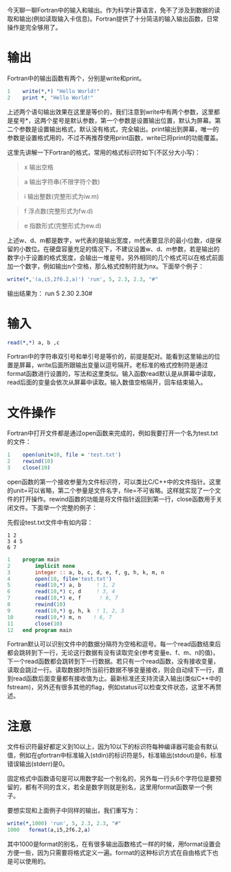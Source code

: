 今天聊一聊Fortran中的输入和输出。作为科学计算语言，免不了涉及到数据的读取和输出(例如读取输入卡信息)。Fortran提供了十分简洁的输入输出函数，日常操作是完全够用了。

# 输出
Fortran中的输出函数有两个，分别是write和print。
```fortran
1    write(*,*) "Hello World!"
2    print *, "Hello World!"
```
上述两个语句输出效果在这里是等价的，我们注意到write中有两个参数，这里都是星号*，这两个星号是默认参数，第一个参数是设置输出位置，默认为屏幕。第二个参数是设置输出格式，默认没有格式，完全输出。print输出到屏幕，唯一的参数是设置格式用的，不过不再推荐使用print函数，write已将print的功能覆盖。

这里先讲解一下Fortran的格式，常用的格式标识符如下(不区分大小写)：

>x    输出空格

>a    输出字符串(不限字符个数)

>i    输出整数(完整形式为iw.m)

>f    浮点数(完整形式为fw.d)

>e    指数形式(完整形式为ew.d)

上述w、d、m都是数字，w代表的是输出宽度，m代表要显示的最小位数，d是保留的小数位。在硬盘容量充足的情况下，不建议设置w、d、m参数，若是输出的数字小于设置的格式宽度，会输出一堆星号。另外相同的几个格式可以在格式前面加一个数字，例如输出n个空格，那么格式控制符就为nx。下面举个例子：
```fortran
write(*,'(a,i5,2f6.2,a)') 'run', 5, 2.3, 2.3, "#"
```
输出结果为：     run    5  2.30  2.30#
# 输入
```fortran
read(*,*) a, b ,c
```
Fortran中的字符串双引号和单引号是等价的，前提是配对。能看到这里输出的位置是屏幕，write后面所跟输出变量以逗号隔开。老标准的格式控制符是通过format函数进行设置的，写法和这里类似。输入函数read默认是从屏幕中读取，read后面的变量会依次从屏幕中读取。输入数值空格隔开，回车结束输入。

# 文件操作
Fortran中打开文件都是通过open函数来完成的，例如我要打开一个名为test.txt的文件：
```fortran
1    open(unit=10, file = 'test.txt')
2    rewind(10)
3    close(10)
```
open函数的第一个接收参量为文件标识符，可以类比C/C++中的文件指针。这里的unit=可以省略，第二个参量是文件名字，file=不可省略。这样就实现了一个文件的打开操作。rewind函数的功能是将文件指针返回到第一行，close函数用于关闭文件。下面举一个完整的例子：

先假设test.txt文件中有如内容：
```
1 2
3 4 5
6 7
```
```fortran
1    program main
2        implicit none
3        integer :: a, b, c, d, e, f, g, h, k, m, n
4        open(10, file='test.txt')
5        read(10,*) a, b     ! 1, 2
6        read(10,*) c, d     ! 3, 4
7        read(10,*) e, f      ! 6, 7
8        rewind(10)
9        read(10,*) g, h, k  ! 1, 2, 3
10       read(10,*) m, n    ! 6, 7
11       close(10)
12   end program main
```

Fortran默认可以识别文件中的数据分隔符为空格和逗号。每一个read函数结束后都会跳转到下一行，无论这行数据有没有读取完全(参考变量e、f、m、n的值)，下一个read函数都会跳转到下一行数据。若只有一个read函数，没有接收变量，读取会跳过一行。读取数据时所当前行数据不够变量接收，则会自动续下一行，直到read函数后面变量都有接收值为止。最新标准还支持流读入输出(类似C++中的fstream)，另外还有很多其他的flag，例如status可以检查文件状态，这里不再赘述。

# 注意

文件标识符最好都定义到10以上，因为10以下的标识符每种编译器可能会有默认值，例如在gfortran中标准输入(stdin)的标识符是5，标准输出(stdout)是6，标准错误输出(stderr)是0。

固定格式中函数语句是可以用数字起一个别名的，另外每一行头6个字符位是要预留的，都有不同的含义，若全是数字则就是别名，这里用format函数举一个例子。

要想实现和上面例子中同样的输出，我们重写为：
```fortran
write(*,1000) 'run', 5, 2.3, 2.3, "#"
1000   format(a,i5,2f6.2,a)
```
其中1000是format的别名，在有很多输出函数格式一样的时候，用format设置会方便一些，因为只需要将格式定义一遍。format的这种标识方式在自由格式下也是可以使用的。
